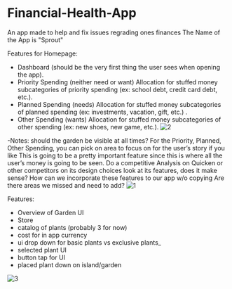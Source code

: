 # Financial-Health-App
An app made to help and fix issues regrading ones finances
The Name of the App is "Sprout"


Features for Homepage: 
- Dashboard (should be the very first thing the user sees when opening the app).
- Priority Spending (neither need or want) Allocation for stuffed money subcategories of priority spending (ex: school debt, credit card debt, etc.).
- Planned Spending (needs) Allocation for stuffed money subcategories of planned spending (ex: investments, vacation, gift, etc.) .
- Other Spending (wants) Allocation for stuffed money subcategories of other spending (ex: new shoes, new game, etc.).
![2](https://github.com/user-attachments/assets/519b7d93-56e5-42c8-a3de-a339eac75c96)

-Notes:
should the garden be visible at all times? For the Priority, Planned, Other Spending, you can pick on area to focus on for the user’s story if you like This is going to be a pretty important feature since this is where all the user’s money is going to be seen. Do a competitive Analysis on Quicken or other competitors on its design choices look at its features, does it make sense? How can we incorporate these features to our app w/o copying Are there areas we missed and need to add?
![1](https://github.com/user-attachments/assets/fb2c1eb8-fae6-42bd-bf3e-8a1948bfa2e1)

Features:
- Overview of Garden UI
- Store
- catalog of plants (probably 3 for now)
- cost for in app currency
- ui drop down for basic plants vs exclusive plants_
- selected plant UI
- button tap for UI
- placed plant down on island/garden


![3](https://github.com/user-attachments/assets/ce9494b8-a4f3-41c8-a95c-5c44ddc97479)

